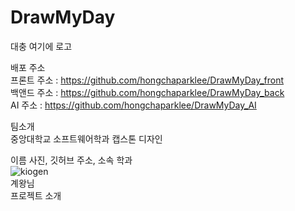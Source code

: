 # DrawMyDay<br/>

대충 여기에 로고

배포 주소 <br/>
프론트 주소 : https://github.com/hongchaparklee/DrawMyDay_front<br/>
백앤드 주소 : https://github.com/hongchaparklee/DrawMyDay_back<br/>
AI 주소 : https://github.com/hongchaparklee/DrawMyDay_AI<br/>

팀소개<br/>
중앙대학교 소프트웨어학과 캡스톤 디자인<br/>

이름 사진, 깃허브 주소, 소속 학과<br/>
![kiogen](https://github.com/hongchaparklee/Common/assets/132898240/bd609157-4aab-455c-be71-4dac3b9030dd)<br/>
계왕님<br/>
프로젝트 소개<br/>

